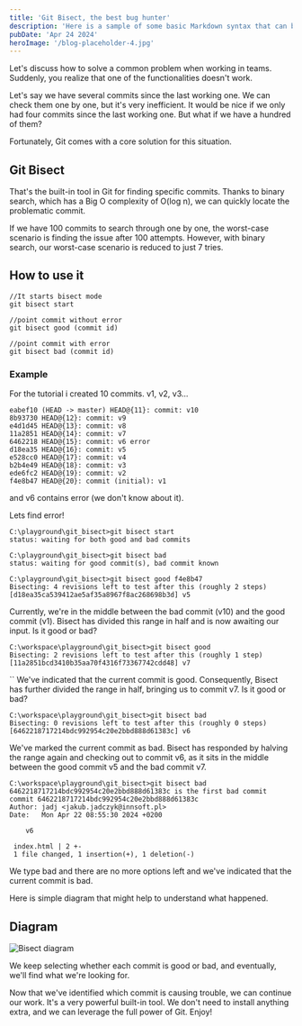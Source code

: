 ```yaml
---
title: 'Git Bisect, the best bug hunter'
description: 'Here is a sample of some basic Markdown syntax that can be used when writing Markdown content in Astro. sas'
pubDate: 'Apr 24 2024'
heroImage: '/blog-placeholder-4.jpg'
---
```


Let's discuss how to solve a common problem when working in teams. Suddenly, you realize that one of the functionalities doesn't work.

Let's say we have several commits since the last working one. We can check them one by one, but it's very inefficient. It would be nice if we only had four commits since the last working one. But what if we have a hundred of them?

Fortunately, Git comes with a core solution for this situation.
## Git Bisect
  
That's the built-in tool in Git for finding specific commits. Thanks to binary search, which has a Big O complexity of O(log n), we can quickly locate the problematic commit.

If we have 100 commits to search through one by one, the worst-case scenario is finding the issue after 100 attempts. However, with binary search, our worst-case scenario is reduced to just 7 tries.

## How to use it

```
//It starts bisect mode
git bisect start

//point commit without error
git bisect good (commit id)

//point commit with error
git bisect bad (commit id)
```

### Example
For the tutorial i created 10 commits. v1, v2, v3...
```
eabef10 (HEAD -> master) HEAD@{11}: commit: v10
8b93730 HEAD@{12}: commit: v9
e4d1d45 HEAD@{13}: commit: v8 
11a2851 HEAD@{14}: commit: v7 
6462218 HEAD@{15}: commit: v6 error
d18ea35 HEAD@{16}: commit: v5
e528cc0 HEAD@{17}: commit: v4
b2b4e49 HEAD@{18}: commit: v3
ede6fc2 HEAD@{19}: commit: v2
f4e8b47 HEAD@{20}: commit (initial): v1
```
and v6 contains error (we don't know about it). 

Lets find error! 
```
C:\playground\git_bisect>git bisect start
status: waiting for both good and bad commits

C:\playground\git_bisect>git bisect bad
status: waiting for good commit(s), bad commit known

C:\playground\git_bisect>git bisect good f4e8b47
Bisecting: 4 revisions left to test after this (roughly 2 steps)
[d18ea35ca539412ae5af35a8967f8ac268698b3d] v5
```

Currently, we're in the middle between the bad commit (v10) and the good commit (v1). Bisect has divided this range in half and is now awaiting our input.
Is it good or bad? 

```
C:\workspace\playground\git_bisect>git bisect good
Bisecting: 2 revisions left to test after this (roughly 1 step)
[11a2851bcd3410b35aa70f4316f73367742cdd48] v7
```
``
We've indicated that the current commit is good. Consequently, Bisect has further divided the range in half, bringing us to commit v7. 
Is it good or bad? 

```
C:\workspace\playground\git_bisect>git bisect bad
Bisecting: 0 revisions left to test after this (roughly 0 steps)
[6462218717214bdc992954c20e2bbd888d61383c] v6
```
  
We've marked the current commit as bad. Bisect has responded by halving the range again and checking out to commit v6, as it sits in the middle between the good commit v5 and the bad commit v7.

```
C:\workspace\playground\git_bisect>git bisect bad
6462218717214bdc992954c20e2bbd888d61383c is the first bad commit
commit 6462218717214bdc992954c20e2bbd888d61383c
Author: jadj <jakub.jadczyk@innsoft.pl>
Date:   Mon Apr 22 08:55:30 2024 +0200

    v6

 index.html | 2 +-
 1 file changed, 1 insertion(+), 1 deletion(-)
```
We type bad and there are no more options left and we've indicated that the current commit is bad.

Here is simple diagram that might help to understand what happened. 

## Diagram
![Bisect diagram](/blog/git-bisect-diagram.png)
<!-- ![[bisectDiagram.canvas|bisectDiagram]] -->
  
We keep selecting whether each commit is good or bad, and eventually, we'll find what we're looking for.

Now that we've identified which commit is causing trouble, we can continue our work. It's a very powerful built-in tool. We don't need to install anything extra, and we can leverage the full power of Git. Enjoy!








